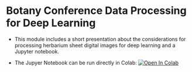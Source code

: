 # Botany Conference Data Processing for Deep Learning

* This module includes a short presentation about the considerations for processing herbarium sheet digital images for deep learning and a Jupyter notebook.


* The Jupyer Notebook can be run directly in Colab:
[![Open In Colab](https://colab.research.google.com/assets/colab-badge.svg)](https://colab.research.google.com/github/richiehodel/Botany2021_DLworkshop/blob/main/4_data_processing/Module_4_image_processing.ipynb)
